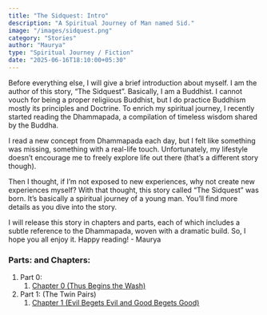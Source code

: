 ```yaml
---
title: "The Sidquest: Intro"
description: "A Spiritual Journey of Man named Sid."
image: "/images/sidquest.png"
category: "Stories"
author: "Maurya"
type: "Spiritual Journey / Fiction"
date: "2025-06-16T18:10:00+05:30"
---
```


Before everything else, I will give a brief introduction about myself. I am the author of this story, “The Sidquest”. Basically, I am a Buddhist. I cannot vouch for being a proper religiious Buddhist, but I do practice Buddhism mostly its principles and Doctrine. To enrich my spiritual journey, I recently started reading the Dhammapada, a compilation of timeless wisdom shared by the Buddha. 

I read a new concept from Dhammapada each day, but I felt like something was missing, something with a real-life touch. Unfortunately, my lifestyle doesn’t encourage me to freely explore life out there (that’s a different story though). 

Then I thought, if I’m not exposed to new experiences, why not create new experiences myself? With that thought, this story called “The Sidquest” was born. It’s basically a spiritual journey of a young man. You’ll find more details as you dive into the story. 

I will release this story in chapters and parts, each of which includes a subtle reference to the Dhammapada, woven with a dramatic build. So, I hope you all enjoy it. Happy reading! 
	- Maurya


### Parts: and Chapters:
1. Part 0:
   1. <font color="maroon">[Chapter 0 (Thus Begins the Wash)](https://mauryasmind.vercel.app/posts/sidquest00)</font>
2. Part 1: (The Twin Pairs)
   1. <font color="maroon">[Chapter 1 (Evil Begets Evil and Good Begets Good)](https://mauryasmind.vercel.app/posts/sidquest11)</font>
   
